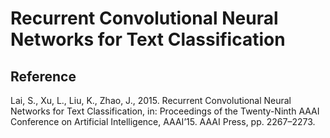 # Recurrent Convolutional Neural Networks for Text Classification

## Reference
Lai, S., Xu, L., Liu, K., Zhao, J., 2015. Recurrent Convolutional Neural Networks for Text Classification, in: Proceedings of the Twenty-Ninth AAAI Conference on Artificial Intelligence, AAAI’15. AAAI Press, pp. 2267–2273.